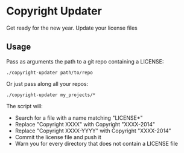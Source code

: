 # Copyright Updater

Get ready for the new year. Update your license files

## Usage

Pass as arguments the path to a git repo containing a LICENSE:

    ./copyright-updater path/to/repo

Or just pass along all your repos:

    ./copyright-updater my_projects/*

The script will:

* Search for a file with a name matching "LICENSE*"
* Replace "Copyright XXXX" with Copyright "XXXX-2014"
* Replace "Copyright XXXX-YYYY" with Copyright "XXXX-2014"
* Commit the license file and push it
* Warn you for every directory that does not contain a LICENSE file
